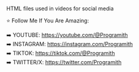 # 
HTML files used in videos for social media

⭐️ Follow Me If You Are Amazing:

➡️ YOUTUBE: https://youtube.com/@Programith<br>
➡️ INSTAGRAM: https://instagram.com/Programith<br>
➡️ TIKTOK: https://tiktok.com/@Programith<br>
➡️ TWITTER/X: https://twitter.com/Programith<br>
